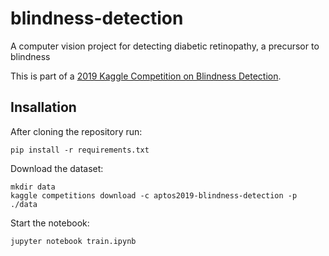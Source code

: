 # blindness-detection
A computer vision project for detecting diabetic retinopathy, a precursor to blindness

This is part of a [2019 Kaggle Competition on Blindness Detection](https://www.kaggle.com/c/aptos2019-blindness-detection).

## Insallation
After cloning the repository run:
```
pip install -r requirements.txt
```

Download the dataset:
```
mkdir data
kaggle competitions download -c aptos2019-blindness-detection -p ./data
```

Start the notebook:
```
jupyter notebook train.ipynb
```